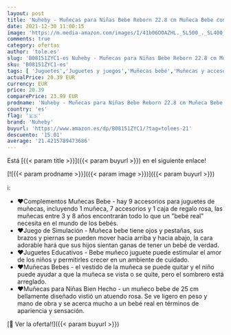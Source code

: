 ```yaml
---
layout: post
title: 'Nuheby - Muñecas para Niñas Bebe Reborn 22.8 cm Muñeca Bebe con 9 Accesorios Bebe Juguete Blandito Interactivo Muñecas Reborn Navidad Regalo Juguetes Niña Niños 3 4 5 6 Años Color Rosa '
date: 2021-12-30 11:00:15
image: 'https://m.media-amazon.com/images/I/41b06OOAZHL._SL500_._SL400_.jpg'
comments: true
category: ofertas
author: 'tole.es'
slug: 'B08151ZYC1-es Nuheby - Muñecas para Niñas Bebe Reborn 22.8 cm Muñeca...'
sku: 'B08151ZYC1-es'
tags: [ 'Juguetes','Juguetes y juegos','Muñecas bebé','Muñecas y accesorios','bebe','nuheby', ]
actualPrice: 20.39 EUR
currency: EUR
price: 20.39
comparePrice: 23.99 EUR
prodname: 'Nuheby - Muñecas para Niñas Bebe Reborn 22.8 cm Muñeca Bebe con 9 Accesorios Bebe Juguete Blandito Interactivo Muñecas Reborn Navidad Regalo Juguetes Niña Niños 3 4 5 6 Años Color Rosa '
country: 'es'
flag: '🇪🇸'
brand: 'Nuheby'
buyurl: 'https://www.amazon.es/dp/B08151ZYC1/?tag=tolees-21'
descuento: '15.01'
average: '21.4215789473686'
---
```


Está [{{< param title >}}]({{< param buyurl >}}) en el siguiente enlace!

[![{{< param prodname >}}]({{< param image >}})]({{< param buyurl >}})

ℹ️:

- ❤Complementos Muñecas Bebe - hay 9 accesorios para juguetes de muñecas, incluyendo 1 muñeca, 7 accesorios y 1 caja de regalo rosa, las muñecas entre 3 y 8 años encontrarán todo lo que un "bebé real" necesita en el mundo de los bebés.
- ❤Juego de Simulación - Muñeca bebe tiene ojos y pestañas, sus brazos y piernas se pueden mover hacia arriba y hacia abajo, la cara adorable hará que sus hijos sientan ganas de tener un bebé de verdad.
- ❤Juguetes Educativos - Bebe muñeco juguete puede estimular el amor de los niños y permitirles crecer en un ambiente de cuidado.
- ❤Muñecas Bebes - el vestido de la muñeca se puede quitar y el niño puede ayudar a que la muñeca se vista o se quite, pero el sombrero está arreglado.
- ❤Muñecas para Niñas Bien Hecho - un muñeco bebe de 25 cm bellamente diseñado vistió un atuendo rosa. Se ve ligero en peso y mano de obra y se acerca mucho a un bebé real en términos de apariencia y sensación.

[🛒 Ver la oferta!!]({{< param buyurl >}})
